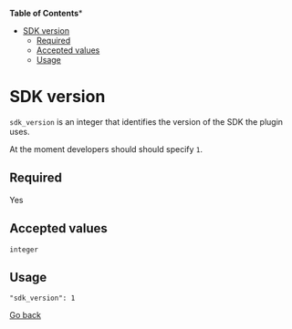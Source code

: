 <!-- START doctoc generated TOC please keep comment here to allow auto update -->
<!-- DON'T EDIT THIS SECTION, INSTEAD RE-RUN doctoc TO UPDATE -->
**Table of Contents***

- [SDK version](#sdk-version)
  - [Required](#required)
  - [Accepted values](#accepted-values)
  - [Usage](#usage)

<!-- END doctoc generated TOC please keep comment here to allow auto update -->

# SDK version

`sdk_version` is an integer that identifies the version of the SDK the plugin uses.

At the moment developers should should specify `1`.

## Required
Yes

## Accepted values
`integer`

## Usage
```
"sdk_version": 1
```

[Go back](MANIFEST.md)
